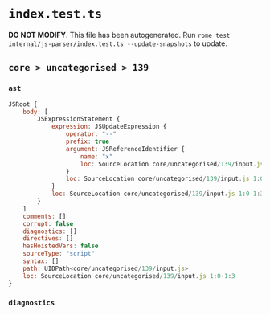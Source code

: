 # `index.test.ts`

**DO NOT MODIFY**. This file has been autogenerated. Run `rome test internal/js-parser/index.test.ts --update-snapshots` to update.

## `core > uncategorised > 139`

### `ast`

```javascript
JSRoot {
	body: [
		JSExpressionStatement {
			expression: JSUpdateExpression {
				operator: "--"
				prefix: true
				argument: JSReferenceIdentifier {
					name: "x"
					loc: SourceLocation core/uncategorised/139/input.js 1:2-1:3 (x)
				}
				loc: SourceLocation core/uncategorised/139/input.js 1:0-1:3
			}
			loc: SourceLocation core/uncategorised/139/input.js 1:0-1:3
		}
	]
	comments: []
	corrupt: false
	diagnostics: []
	directives: []
	hasHoistedVars: false
	sourceType: "script"
	syntax: []
	path: UIDPath<core/uncategorised/139/input.js>
	loc: SourceLocation core/uncategorised/139/input.js 1:0-1:3
}
```

### `diagnostics`

```

```

